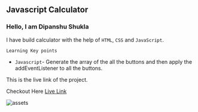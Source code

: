 ## Javascript Calculator

### Hello, I am Dipanshu Shukla

I have build calculator with the help of `HTML`, `CSS` and `JavaScript`.

``` Learning Key points ```
- `Javascript`- Generate the array of the all the buttons and then apply the addEventListener to all the buttons.

This is the live link of the project.

Checkout Here [Live Link](https://dp-calculator.netlify.app)

![assets](./calc.jpg)

